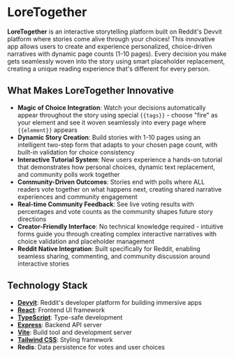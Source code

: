 # LoreTogether

**LoreTogether** is an interactive storytelling platform built on Reddit's Devvit platform where stories come alive through your choices! This innovative app allows users to create and experience personalized, choice-driven narratives with dynamic page counts (1-10 pages). Every decision you make gets seamlessly woven into the story using smart placeholder replacement, creating a unique reading experience that's different for every person.

## What Makes LoreTogether Innovative

- **Magic of Choice Integration**: Watch your decisions automatically appear throughout the story using special `{{tags}}` - choose "fire" as your element and see it woven seamlessly into every page where `{{element}}` appears
- **Dynamic Story Creation**: Build stories with 1-10 pages using an intelligent two-step form that adapts to your chosen page count, with built-in validation for choice consistency
- **Interactive Tutorial System**: New users experience a hands-on tutorial that demonstrates how personal choices, dynamic text replacement, and community polls work together
- **Community-Driven Outcomes**: Stories end with polls where ALL readers vote together on what happens next, creating shared narrative experiences and community engagement
- **Real-time Community Feedback**: See live voting results with percentages and vote counts as the community shapes future story directions
- **Creator-Friendly Interface**: No technical knowledge required - intuitive forms guide you through creating complex interactive narratives with choice validation and placeholder management
- **Reddit Native Integration**: Built specifically for Reddit, enabling seamless sharing, commenting, and community discussion around interactive stories

## Technology Stack

- **[Devvit](https://developers.reddit.com/)**: Reddit's developer platform for building immersive apps
- **[React](https://react.dev/)**: Frontend UI framework
- **[TypeScript](https://www.typescriptlang.org/)**: Type-safe development
- **[Express](https://expressjs.com/)**: Backend API server
- **[Vite](https://vite.dev/)**: Build tool and development server
- **[Tailwind CSS](https://tailwindcss.com/)**: Styling framework
- **Redis**: Data persistence for votes and user choices
